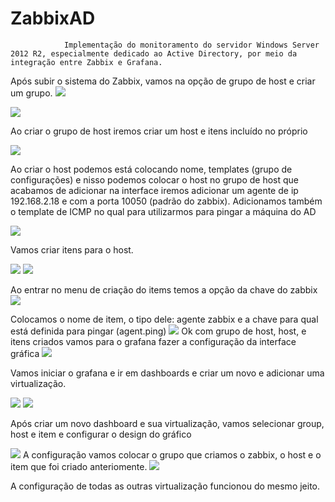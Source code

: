 # ZabbixAD
                Implementação do monitoramento do servidor Windows Server 2012 R2, especialmente dedicado ao Active Directory, por meio da integração entre Zabbix e Grafana.

   Após subir o sistema do Zabbix, vamos na opção de grupo de host e criar um grupo.
<img src="zabbix/image1.png"/>


<img src="zabbix/image2.png"/>


   Ao criar o grupo de host iremos criar um host e itens incluído no próprio

<img src="zabbix/image3.png"/>

  Ao criar o host podemos está colocando nome, templates (grupo de configurações) e nisso podemos colocar o host no grupo de host que acabamos de adicionar
na interface iremos adicionar um agente de ip 192.168.2.18 e com a porta 10050 (padrão do zabbix). Adicionamos também o template de ICMP no qual para utilizarmos para pingar a máquina do AD

 <img src="zabbix/image4.png"/>

Vamos criar itens para o host.


<img src="zabbix/image5.png"/>


<img src="zabbix/image6.png"/>

 Ao entrar no menu de criação do items temos a opção da chave do zabbix
 <img src="zabbix/image7.png"/>

Colocamos o nome de item, o tipo dele: agente zabbix e a chave para qual está definida para pingar (agent.ping)
<img src="zabbix/image8.png"/>
    Ok com grupo de host, host,  e itens criados vamos para o grafana fazer a configuração da interface gráfica 
 <img src="zabbix/image9.png"/>

   Vamos iniciar o grafana e ir em dashboards e criar um novo e adicionar uma virtualização.
    
  <img src="zabbix/image10.png"/>
  
  <img src="zabbix/image11.png"/>
    
Após criar um novo dashboard e sua virtualização, vamos selecionar group, host e item e configurar o design do gráfico 

 <img src="zabbix/image11.png"/>
      A configuração vamos colocar o grupo que criamos o zabbix, o host e o item que foi criado anteriomente.
      
<img src="zabbix/image12.png"/>

 A configuração de todas as outras virtualização funcionou do mesmo jeito.
      
  
